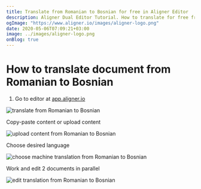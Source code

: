 ```yaml
---
title: Translate from Romanian to Bosnian for free in Aligner Editor
description: Aligner Dual Editor Tutorial. How to translate for free from Romanian to Bosnian. Aligner is multilingual document management platform. 
ogImage: "https://www.aligner.io/images/aligner-logo.png"
date: 2020-05-06T07:09:21+03:00
image: ../images/aligner-logo.png
onBlog: true
---
```


# How to translate document from Romanian to Bosnian

1. Go to editor at [app.aligner.io](https://app.aligner.io "Aligner App web page")

![translate from Romanian to Bosnian](../aligner-blank-editor.png "translate from Romanian to Bosnian")

Copy-paste content or upload content

![upload content from Romanian to Bosnian](../aligner-uploaded-document.png "upload content from Romanian to Bosnian")

Choose desired language

![choose machine translation from Romanian to Bosnian](../aligner-language-dropdown.png "choose machine translation from Romanian to Bosnian")

Work and edit 2 documents in parallel

![edit translation from Romanian to Bosnian](../aligner-double-sitded-editor.png "edit translation from Romanian to Bosnian")

